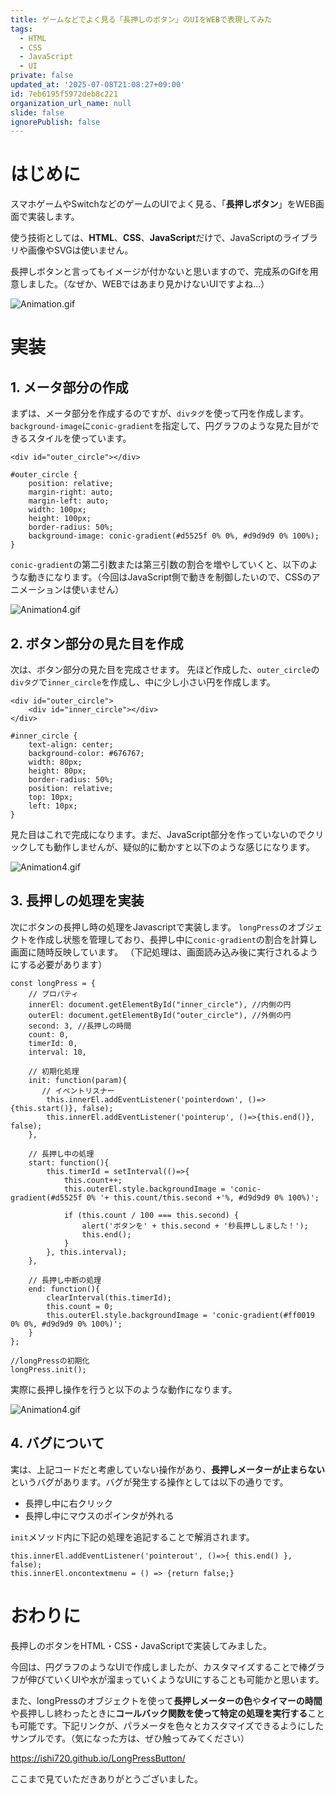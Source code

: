 ```yaml
---
title: ゲームなどでよく見る「長押しのボタン」のUIをWEBで表現してみた
tags:
  - HTML
  - CSS
  - JavaScript
  - UI
private: false
updated_at: '2025-07-08T21:08:27+09:00'
id: 7eb6195f5972deb8c221
organization_url_name: null
slide: false
ignorePublish: false
---
```

# はじめに

スマホゲームやSwitchなどのゲームのUIでよく見る、「**長押しボタン**」をWEB画面で実装します。

使う技術としては、**HTML**、**CSS**、**JavaScript**だけで、JavaScriptのライブラリや画像やSVGは使いません。

長押しボタンと言ってもイメージが付かないと思いますので、完成系のGifを用意しました。（なぜか、WEBではあまり見かけないUIですよね...）

![Animation.gif](https://qiita-image-store.s3.ap-northeast-1.amazonaws.com/0/473097/220370b8-de93-7db0-9db2-3d7edfe2c098.gif)

# 実装

## 1. メータ部分の作成

まずは、メータ部分を作成するのですが、`divタグ`を使って円を作成します。
`background-image`に`conic-gradient`を指定して、円グラフのような見た目ができるスタイルを使っています。


```html:html
<div id="outer_circle"></div>
```

```css:css
#outer_circle {
    position: relative;
    margin-right: auto;
    margin-left: auto;
    width: 100px;
    height: 100px;
    border-radius: 50%;
    background-image: conic-gradient(#d5525f 0% 0%, #d9d9d9 0% 100%);
}
```

`conic-gradient`の第二引数または第三引数の割合を増やしていくと、以下のような動きになります。（今回はJavaScript側で動きを制御したいので、CSSのアニメーションは使いません）

![Animation4.gif](https://qiita-image-store.s3.ap-northeast-1.amazonaws.com/0/473097/a18a76a3-66ff-2a3e-620d-37472f2a4ae4.gif)



## 2. ボタン部分の見た目を作成

次は、ボタン部分の見た目を完成させます。
先ほど作成した、`outer_circle`の`divタグ`で`inner_circle`を作成し、中に少し小さい円を作成します。

```html:html
<div id="outer_circle">
    <div id="inner_circle"></div>
</div>
```

```css:css
#inner_circle {
    text-align: center;
    background-color: #676767;
    width: 80px;
    height: 80px;
    border-radius: 50%;
    position: relative;
    top: 10px;
    left: 10px;
}
```

見た目はこれで完成になります。まだ、JavaScript部分を作っていないのでクリックしても動作しませんが、疑似的に動かすと以下のような感じになります。

![Animation4.gif](https://qiita-image-store.s3.ap-northeast-1.amazonaws.com/0/473097/34753311-fcfc-0936-5c92-be40df429acd.gif)


## 3. 長押しの処理を実装

次にボタンの長押し時の処理をJavascriptで実装します。
`longPress`のオブジェクトを作成し状態を管理しており、長押し中に`conic-gradient`の割合を計算し画面に随時反映しています。
（下記処理は、画面読み込み後に実行されるようにする必要があります）


```js:javascript
const longPress = {
    // プロパティ
    innerEl: document.getElementById("inner_circle"), //内側の円
    outerEl: document.getElementById("outer_circle"), //外側の円
    second: 3, //長押しの時間
    count: 0,
    timerId: 0,
    interval: 10,

    // 初期化処理
    init: function(param){
       // イベントリスナー
        this.innerEl.addEventListener('pointerdown', ()=>{this.start()}, false);
        this.innerEl.addEventListener('pointerup', ()=>{this.end()}, false);
    },

    // 長押し中の処理
    start: function(){
        this.timerId = setInterval(()=>{
            this.count++;
            this.outerEl.style.backgroundImage = 'conic-gradient(#d5525f 0% '+ this.count/this.second +'%, #d9d9d9 0% 100%)';

            if (this.count / 100 === this.second) {
                alert('ボタンを' + this.second + '秒長押ししました！');
                this.end();
            }
        }, this.interval);
    },

    // 長押し中断の処理
    end: function(){
        clearInterval(this.timerId);
        this.count = 0;
        this.outerEl.style.backgroundImage = 'conic-gradient(#ff0019 0% 0%, #d9d9d9 0% 100%)';
    }
};

//longPressの初期化
longPress.init();
```

実際に長押し操作を行うと以下のような動作になります。

![Animation4.gif](https://qiita-image-store.s3.ap-northeast-1.amazonaws.com/0/473097/c4a2197b-fb75-71ca-a46c-cc3259a6a910.gif)

## 4. バグについて

実は、上記コードだと考慮していない操作があり、**長押しメーターが止まらない**というバグがあります。バグが発生する操作としては以下の通りです。
- 長押し中に右クリック
- 長押し中にマウスのポインタが外れる

`init`メソッド内に下記の処理を追記することで解消されます。

```js:javascript
this.innerEl.addEventListener('pointerout', ()=>{ this.end() }, false);
this.innerEl.oncontextmenu = () => {return false;}
```

# おわりに

長押しのボタンをHTML・CSS・JavaScriptで実装してみました。

今回は、円グラフのようなUIで作成しましたが、カスタマイズすることで棒グラフが伸びていくUIや水が溜まっていくようなUIにすることも可能かと思います。

また、longPressのオブジェクトを使って**長押しメーターの色**や**タイマーの時間**や長押しし終わったときに**コールバック関数を使って特定の処理を実行する**ことも可能です。下記リンクが、パラメータを色々とカスタマイズできるようにしたサンプルです。（気になった方は、ぜひ触ってみてください）

https://ishi720.github.io/LongPressButton/

ここまで見ていただきありがとうございました。
